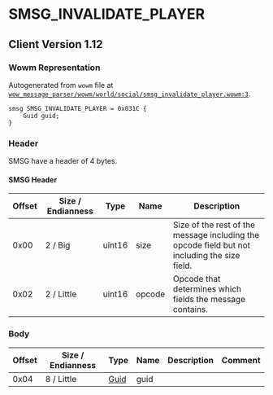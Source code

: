 # SMSG_INVALIDATE_PLAYER

## Client Version 1.12

### Wowm Representation

Autogenerated from `wowm` file at [`wow_message_parser/wowm/world/social/smsg_invalidate_player.wowm:3`](https://github.com/gtker/wow_messages/tree/main/wow_message_parser/wowm/world/social/smsg_invalidate_player.wowm#L3).
```rust,ignore
smsg SMSG_INVALIDATE_PLAYER = 0x031C {
    Guid guid;
}
```
### Header

SMSG have a header of 4 bytes.

#### SMSG Header

| Offset | Size / Endianness | Type   | Name   | Description |
| ------ | ----------------- | ------ | ------ | ----------- |
| 0x00   | 2 / Big           | uint16 | size   | Size of the rest of the message including the opcode field but not including the size field.|
| 0x02   | 2 / Little        | uint16 | opcode | Opcode that determines which fields the message contains.|

### Body

| Offset | Size / Endianness | Type | Name | Description | Comment |
| ------ | ----------------- | ---- | ---- | ----------- | ------- |
| 0x04 | 8 / Little | [Guid](../spec/packed-guid.md) | guid |  |  |

